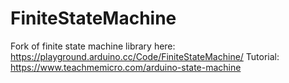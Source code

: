 # FiniteStateMachine

Fork of finite state machine library here: https://playground.arduino.cc/Code/FiniteStateMachine/
Tutorial: https://www.teachmemicro.com/arduino-state-machine

